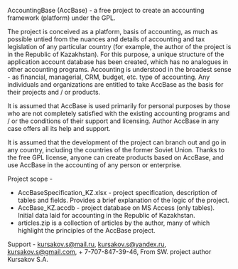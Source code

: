 AccountingBase (AccBase) - a free project to create an accounting framework (platform) under the GPL.

The project is conceived as a platform, basis of accounting, as much as possible untied from the nuances and details of accounting and tax legislation of any particular country (for example, the author of the project is in the Republic of Kazakhstan). For this purpose, a unique structure of the application account database has been created, which has no analogues in other accounting programs. Accounting is understood in the broadest sense - as financial, managerial, CRM, budget, etc. type of accounting. Any individuals and organizations are entitled to take AccBase as the basis for their projects and / or products.

It is assumed that AccBase is used primarily for personal purposes by those who are not completely satisfied with the existing accounting programs and / or the conditions of their support and licensing. Author AccBase in any case offers all its help and support.

It is assumed that the development of the project can branch out and go in any country, including the countries of the former Soviet Union. Thanks to the free GPL license, anyone can create products based on AccBase, and use AccBase in the accounting of any person or enterprise.

Project scope -
- AccBaseSpecification_KZ.xlsx - project specification, description of tables and fields. Provides a brief explanation of the logic of the project.
- AccBase_KZ.accdb - project database on MS Access (only tables). Initial data laid for accounting in the Republic of Kazakhstan.
- articles.zip is a collection of articles by the author, many of which highlight the principles of the AccBase project.

Support - kursakov.s@mail.ru, kursakov.s@yandex.ru, kursakov.s@gmail.com, + 7-707-847-39-46,
From SW. project author Kursakov S.A.

